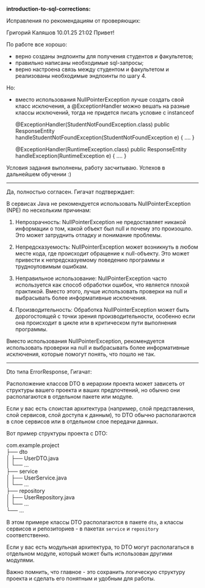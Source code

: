 **introduction-to-sql-corrections:**

Исправления по рекомендациям от проверяющих:

Григорий Каляшов
10.01.25 21:02
Привет!

По работе все хорошо:

 - верно созданы эндпоинты для получения студентов и факультетов;
 - правильно написаны необходимые sql-запросы;
 - верно настроена связь между студентом и факультетом и реализованы необходимые эндпоинты по шагу 4.

Но:

 - вместо использования NullPointerException лучше создать свой класс исключения, а @ExceptionHandler можно вешать на разные классы исключений, тогда не придется писать условие с instanceof

    @ExceptionHandler(StudentNotFoundException.class)
    public ResponseEntity<ErrorData> handleStudentNotFoundException(StudentNotFoundException e) {
        ....
    }

    @ExceptionHandler(RuntimeException.class)
    public ResponseEntity<ErrorData> handleException(RuntimeException e) {
       ....
    }

Условия задания выполнены, работу засчитываю.
Успехов в дальнейшем обучении :)

--------------
Да, полностью согласен. Гигачат подтверждает:

В сервисах Java не рекомендуется использовать NullPointerException (NPE) по нескольким причинам:

1. Непрозрачность: NullPointerException не предоставляет никакой информации о том, какой объект был null и почему это произошло. Это может затруднить отладку и понимание проблемы.

2. Непредсказуемость: NullPointerException может возникнуть в любом месте кода, где происходит обращение к null-объекту. Это может привести к непредсказуемому поведению программы и трудноуловимым ошибкам.

3. Неправильное использование: NullPointerException часто используется как способ обработки ошибок, что является плохой практикой. Вместо этого, лучше использовать проверки на null и выбрасывать более информативные исключения.

4. Производительность: Обработка NullPointerException может быть дорогостоящей с точки зрения производительности, особенно если она происходит в цикле или в критическом пути выполнения программы.

Вместо использования NullPointerException, рекомендуется использовать проверки на null и выбрасывать более информативные исключения, которые помогут понять, что пошло не так.

---
Dto типа ErrorResponse, Гигачат:

Расположение классов DTO в иерархии проекта может зависеть от структуры вашего проекта и ваших предпочтений, но обычно они располагаются в отдельном пакете или модуле.

Если у вас есть слоистая архитектура (например, слой представления, слой сервисов, слой доступа к данным), то DTO обычно располагаются в слое сервисов или в отдельном слое передачи данных.

Вот пример структуры проекта с DTO:

com.example.project<br>
├── dto<br>
│   ├── UserDTO.java<br>
│   └── ...<br>
├── service<br>
│   ├── UserService.java<br>
│   └── ...<br>
├── repository<br>
│   ├── UserRepository.java<br>
│   └── ...<br>
└── ...<br>

В этом примере классы DTO располагаются в пакете `dto`, а классы сервисов и репозиториев - в пакетах `service` и `repository` соответственно.

Если у вас есть модульная архитектура, то DTO могут располагаться в отдельном модуле, который может быть использован другими модулями.

Важно помнить, что главное - это сохранить логическую структуру проекта и сделать его понятным и удобным для работы.
